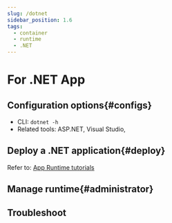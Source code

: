 ```yaml
---
slug: /dotnet
sidebar_position: 1.6
tags:
  - container
  - runtime
  - .NET
---
```


# For .NET App

## Configuration options{#configs}

- CLI: `dotnet -h`
- Related tools: ASP.NET, Visual Studio,

## Deploy a .NET application{#deploy}

Refer to: [App Runtime tutorials](./runtime)

## Manage runtime{#administrator}

## Troubleshoot